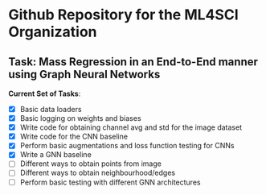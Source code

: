 # Github Repository for the ML4SCI Organization

## Task: Mass Regression in an End-to-End manner using Graph Neural Networks

**Current Set of Tasks**:

- [x] Basic data loaders
- [x] Basic logging on weights and biases
- [x] Write code for obtaining channel avg and std for the image dataset
- [x] Write code for the CNN baseline
- [x] Perform basic augmentations and loss function testing for CNNs
- [x] Write a GNN baseline
- [ ] Different ways to obtain points from image
- [ ] Different ways to obtain neighbourhood/edges  
- [ ] Perform basic testing with different GNN architectures
